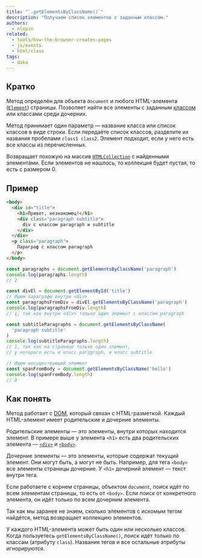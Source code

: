 ```yaml
---
title: "`.getElementsByClassName()`"
description: "Получаем список элементов с заданным классом."
authors:
  - nlopin
related:
  - tools/how-the-browser-creates-pages
  - js/events
  - html/class
tags:
  - doka
---
```


## Кратко

Метод определён для объекта `document` и любого HTML-элемента ([`Element`](/js/element/)) страницы. Позволяет найти все элементы с заданным [классом](/html/class/) или классами среди дочерних.

Метод принимает один параметр — название класса или список классов в виде строки. Если передаёте список классов, разделите их названия пробелами `class1 class2`. Элемент подходит, если у него есть все классы из перечисленных.

Возвращает похожую на массив [`HTMLCollection`](/js/htmlcollection-and-nodelist/) с найденными элементами. Если элементов не нашлось, то коллекция будет пустая, то есть с размером 0.

## Пример

```html
<body>
  <div id="title">
    <h1>Привет, незнакомец!</h1>
    <div class="paragraph subtitle">
      div с классом paragraph и subtitle
    </div>
  </div>
  <p class="paragraph">
    Параграф с классом paragraph
  </p>
</body>
```

```js
const paragraphs = document.getElementsByClassName('paragraph')
console.log(paragraphs.length)
// 2

const divEl = document.getElementById('title')
// Ищем параграфы внутри <div>
const paragraphsFromDiv = divEl.getElementsByClassName('paragraph')
console.log(paragraphsFromDiv.length)
// 1, так как внутри <div> только один элемент с классом paragraph

const subtitleParagraphs = document.getElementsByClassName(
  'paragraph subtitle'
)
console.log(subtitleParagraphs.length)
// 1, так как на странице только один элемент,
// у которого есть и класс paragraph, и класс subtitle

// Ищем несуществующий элемент
const spanFromBody = document.getElementsByClassName('hello')
console.log(spanFromBody.length)
// 0
```

## Как понять

Метод работает с [DOM](/js/dom/), который связан с HTML-разметкой. Каждый HTML-элемент имеет родительские и дочерние элементы.

Родительские элементы — это элементы, внутри которых находится элемент. В примере выше у элемента `<h1>` есть два родительских элемента — [`<div>`](/html/div/) и [`<body>`](/html/body/).

Дочерние элементы — это элементы, которые содержат текущий элемент. Они могут быть, а могут не быть. Например, для тега `<body>` все элементы страницы дочерние. У `<h1>` дочерний элемент — текст внутри тега.

Если работаете с корнем страницы, объектом `document`, поиск идёт по всем элементам страницы, то есть от `<body>`. Если поиск от конкретного элемента, он идёт только по всем дочерним элемента.

Так как мы заранее не знаем, сколько элементов с искомым тегом найдётся, метод возвращает коллекцию элементов.

У каждого HTML-элемента может быть один или несколько классов. Когда пользуетесь `getElementsByClassName()`, поиск идёт только по классам (атрибуту `class`). Названия тегов и все остальные атрибуты игнорируются.
